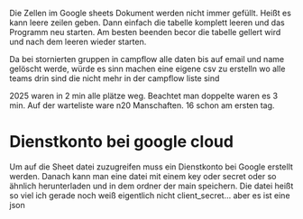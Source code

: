 Die Zellen im Google sheets Dokument werden nicht immer gefüllt. Heißt es kann leere zeilen geben. Dann einfach die tabelle komplett leeren und das Programm neu starten. Am besten beenden becor die tabelle gellert wird und nach dem leeren wieder starten.

Da bei stornierten gruppen in campflow alle daten bis auf email und name gelöscht werde, würde es sinn machen eine eigene csv zu erstelln wo alle teams drin sind die nicht mehr in der campflow liste sind

2025 waren in 2 min alle plätze weg. Beachtet man doppelte waren es 3 min. Auf der warteliste ware n20 Manschaften. 16 schon am ersten tag.



# Dienstkonto bei google cloud
Um auf die Sheet datei zuzugreifen muss ein Dienstkonto bei Google erstellt werden. Danach kann man eine datei mit einem key oder secret oder so ähnlich herunterladen und in dem ordner der main speichern. Die datei heißt so viel ich gerade noch weiß eigentlich nicht client_secret... aber es ist eine json